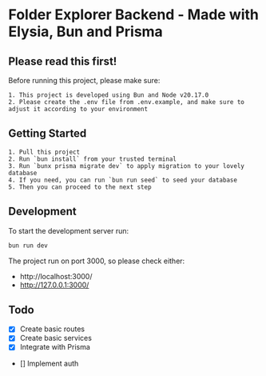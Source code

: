 # Folder Explorer Backend - Made with Elysia, Bun and Prisma

## Please read this first!

Before running this project, please make sure:

```
1. This project is developed using Bun and Node v20.17.0
2. Please create the .env file from .env.example, and make sure to adjust it according to your environment
```

## Getting Started

```
1. Pull this project
2. Run `bun install` from your trusted terminal
3. Run `bunx prisma migrate dev` to apply migration to your lovely database
4. If you need, you can run `bun run seed` to seed your database
5. Then you can proceed to the next step
```

## Development

To start the development server run:

```bash
bun run dev
```

The project run on port 3000, so please check either:

- http://localhost:3000/
- http://127.0.0.1:3000/

## Todo

- [x] Create basic routes
- [x] Create basic services
- [x] Integrate with Prisma
- [] Implement auth
